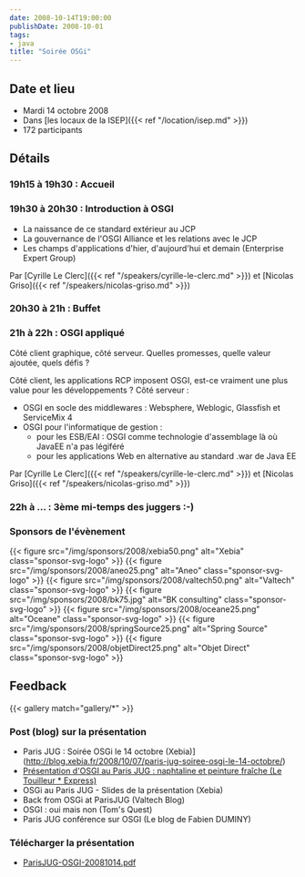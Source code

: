 ```yaml
---
date: 2008-10-14T19:00:00
publishDate: 2008-10-01
tags:
- java
title: "Soirée OSGi"
---
```


## Date et lieu

* Mardi 14 octobre 2008
* Dans [les locaux de la ISEP]({{< ref "/location/isep.md" >}})
* 172 participants

## Détails

### 19h15 à 19h30 : Accueil

### 19h30 à 20h30 : Introduction à OSGI

* La naissance de ce standard extérieur au JCP
* La gouvernance de l'OSGI Alliance et les relations avec le JCP
* Les champs d'applications d'hier, d'aujourd'hui et demain (Enterprise Expert Group)

Par [Cyrille Le Clerc]({{< ref "/speakers/cyrille-le-clerc.md" >}}) et [Nicolas Griso]({{< ref "/speakers/nicolas-griso.md" >}})

### 20h30 à 21h : Buffet

### 21h à 22h : OSGI appliqué

Côté client graphique, côté serveur. Quelles promesses, quelle valeur ajoutée, quels défis ?

Côté client, les applications RCP imposent OSGI, est-ce vraiment une plus value pour les développements ?
Côté serveur :

* OSGI en socle des middlewares : Websphere, Weblogic, Glassfish et ServiceMix 4
* OSGI pour l'informatique de gestion :
  * pour les ESB/EAI : OSGI comme technologie d'assemblage là où JavaEE n'a pas légiféré
  * pour les applications Web en alternative au standard .war de Java EE

Par [Cyrille Le Clerc]({{< ref "/speakers/cyrille-le-clerc.md" >}}) et [Nicolas Griso]({{< ref "/speakers/nicolas-griso.md" >}})

### 22h à ... : 3ème mi-temps des juggers :-)

### Sponsors de l'évènement

{{< figure src="/img/sponsors/2008/xebia50.png" alt="Xebia" class="sponsor-svg-logo" >}}
{{< figure src="/img/sponsors/2008/aneo25.png" alt="Aneo" class="sponsor-svg-logo" >}}
{{< figure src="/img/sponsors/2008/valtech50.png" alt="Valtech" class="sponsor-svg-logo" >}}
{{< figure src="/img/sponsors/2008/bk75.jpg" alt="BK consulting" class="sponsor-svg-logo" >}}
{{< figure src="/img/sponsors/2008/oceane25.png" alt="Oceane" class="sponsor-svg-logo" >}}
{{< figure src="/img/sponsors/2008/springSource25.png" alt="Spring Source" class="sponsor-svg-logo" >}}
{{< figure src="/img/sponsors/2008/objetDirect25.png" alt="Objet Direct" class="sponsor-svg-logo" >}}

## Feedback

{{< gallery match="gallery/*" >}}

### Post (blog) sur la présentation

* Paris JUG : Soirée OSGi le 14 octobre (Xebia)](http://blog.xebia.fr/2008/10/07/paris-jug-soiree-osgi-le-14-octobre/)
* [Présentation d'OSGI au Paris JUG : naphtaline et peinture fraîche (Le Touilleur * Express)](http://www.touilleur-express.fr/2008/10/15/presentation-dosgi-au-paris-jug-naphtaline-et-peinture-fraiche/)
* OSGi au Paris JUG - Slides de la présentation (Xebia)
* Back from OSGi at ParisJUG (Valtech Blog)
* OSGI : oui mais non (Tom's Quest)
* Paris JUG conférence sur OSGI (Le blog de Fabien DUMINY)

### Télécharger la présentation

* [ParisJUG-OSGI-20081014.pdf](ParisJUG-OSGI-20081014.pdf)
